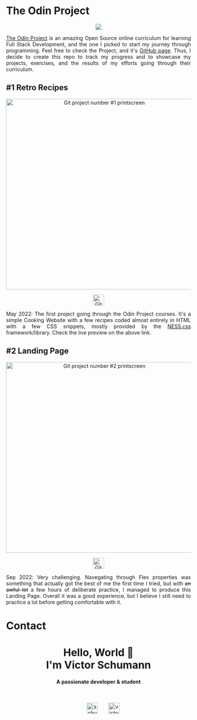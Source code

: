 # The Odin Project
<p align="center"><img src='https://progress-bar.dev/60?scale=100&width=300'/></p>



<p align="justify"><a href='https://www.theodinproject.com/about'>The Odin Project</a> is an amazing Open Source online curriculum for learning Full Stack Development, and the one I picked to start my journey through programming. Feel free to check the Project, and it's <a href='https://github.com/TheOdinProject/theodinproject'>GitHub page</a>. Thus, I decide to create this repo to track my progress and to showcase my projects, exercises, and the results of my efforts going through their curriculum.</p>

## #1 Retro Recipes
<p align="center"> 
<a href="https://victor-schumann.github.io/odin-project/retro-recipes" target="blank"><img align="center" src="https://i.imgur.com/gdRsCOd.png" alt="Git project number #1 printscreen" height="auto" width="520"/></a>
</p>

<p align="center"> 
<a href="https://victor-schumann.github.io/odin-project/retro-recipes" target="blank"><img align="center" src="https://img.shields.io/badge/Odin_Project_I-retro recipes-000000?style=for-the-badge&logo=Forestry&logoColor=white" alt="Git project link" height="30" width="auto"/></a>
</p>

<p style='text-align: justify;'>May 2022: The first project going through the Odin Project courses. It's a simple Cooking Website with a few recipes coded almost entirely in HTML with a few CSS snippets, mostly provided by the <a href='https://nostalgic-css.github.io/NES.css/'>NESS.css</a> framework/library. Check the live preview on the above link.</p>

## #2 Landing Page
<p align="center"> 
<a href="https://victor-schumann.github.io/odin-project/landing-page/" target="blank"><img align="center" src="https://i.imgur.com/KYBYIQI.png" alt="Git project number #2 printscreen" height="auto" width="520"/></a>
</p>

<p align="center"> 
<a href="https://victor-schumann.github.io/odin-project/landing-page" target="blank"><img align="center" src="https://img.shields.io/badge/Odin_Project_II-landing_page-000000?style=for-the-badge&logo=Forestry&logoColor=white" alt="Git project link" height="30" width="auto"/></a>
</p>

<p style='text-align: justify;'>Sep 2022: Very challenging. Navegating through Flex properties was something that actually got the best of me the first time I tried, but with <strike>an awful lot</strike> a few hours of deliberate practice, I managed to produce this Landing Page. Overall it was a good experience, but I believe I still need to practice a lot before getting comfortable with it.</p>

# Contact
<h1 align="center">Hello, World 👋 <br> I'm Victor Schumann</h1>
<h4 align="center">A passionate developer & student</h3><br>
<p align="center">
<a href="https://twitter.com/schumann_victor" target="blank"><img align="center" src="https://img.shields.io/badge/Twitter-1DA1F2?style=for-the-badge&logo=Twitter&logoColor=white" alt="schumann_victor" height="30" width="auto" hspace="25"/></a>
<a href="https://linkedin.com/in/victor-schumann" target="blank"><img align="center" src="https://img.shields.io/badge/LinkedIn-0A66C2?style=for-the-badge&logo=LinkedIn&logoColor=white" alt="victor-schumann" height="30" width="auto"/></a>
</p>
  

<!-- <p align="center"><a href="https://ko-fi.com/victorschumann"> <img src="https://cdn.ko-fi.com/cdn/kofi3.png?v=3" height="auto" width="160" alt="victor-schumann" /></a></p> -->
